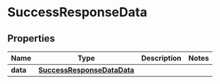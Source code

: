 

# SuccessResponseData


## Properties

| Name | Type | Description | Notes |
|------------ | ------------- | ------------- | -------------|
|**data** | [**SuccessResponseDataData**](SuccessResponseDataData.md) |  |  |



